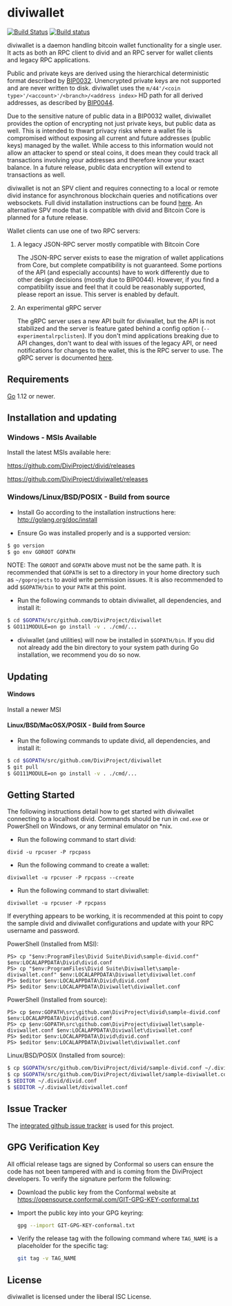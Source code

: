 diviwallet
=========

[![Build Status](https://travis-ci.org/DiviProject/diviwallet.png?branch=master)](https://travis-ci.org/DiviProject/diviwallet)
[![Build status](https://ci.appveyor.com/api/projects/status/88nxvckdj8upqr36/branch/master?svg=true)](https://ci.appveyor.com/project/jrick/diviwallet/branch/master)

diviwallet is a daemon handling bitcoin wallet functionality for a
single user.  It acts as both an RPC client to divid and an RPC server
for wallet clients and legacy RPC applications.

Public and private keys are derived using the hierarchical
deterministic format described by
[BIP0032](https://github.com/bitcoin/bips/blob/master/bip-0032.mediawiki).
Unencrypted private keys are not supported and are never written to
disk.  diviwallet uses the
`m/44'/<coin type>'/<account>'/<branch>/<address index>`
HD path for all derived addresses, as described by
[BIP0044](https://github.com/bitcoin/bips/blob/master/bip-0044.mediawiki).

Due to the sensitive nature of public data in a BIP0032 wallet,
diviwallet provides the option of encrypting not just private keys, but
public data as well.  This is intended to thwart privacy risks where a
wallet file is compromised without exposing all current and future
addresses (public keys) managed by the wallet. While access to this
information would not allow an attacker to spend or steal coins, it
does mean they could track all transactions involving your addresses
and therefore know your exact balance.  In a future release, public data
encryption will extend to transactions as well.

diviwallet is not an SPV client and requires connecting to a local or
remote divid instance for asynchronous blockchain queries and
notifications over websockets.  Full divid installation instructions
can be found [here](https://github.com/DiviProject/divid).  An alternative
SPV mode that is compatible with divid and Bitcoin Core is planned for
a future release.

Wallet clients can use one of two RPC servers:

  1. A legacy JSON-RPC server mostly compatible with Bitcoin Core

     The JSON-RPC server exists to ease the migration of wallet applications
     from Core, but complete compatibility is not guaranteed.  Some portions of
     the API (and especially accounts) have to work differently due to other
     design decisions (mostly due to BIP0044).  However, if you find a
     compatibility issue and feel that it could be reasonably supported, please
     report an issue.  This server is enabled by default.

  2. An experimental gRPC server

     The gRPC server uses a new API built for diviwallet, but the API is not
     stabilized and the server is feature gated behind a config option
     (`--experimentalrpclisten`).  If you don't mind applications breaking due
     to API changes, don't want to deal with issues of the legacy API, or need
     notifications for changes to the wallet, this is the RPC server to use.
     The gRPC server is documented [here](./rpc/documentation/README.md).

## Requirements

[Go](http://golang.org) 1.12 or newer.

## Installation and updating

### Windows - MSIs Available

Install the latest MSIs available here:

https://github.com/DiviProject/divid/releases

https://github.com/DiviProject/diviwallet/releases

### Windows/Linux/BSD/POSIX - Build from source

- Install Go according to the installation instructions here:
  http://golang.org/doc/install

- Ensure Go was installed properly and is a supported version:

```bash
$ go version
$ go env GOROOT GOPATH
```

NOTE: The `GOROOT` and `GOPATH` above must not be the same path.  It is
recommended that `GOPATH` is set to a directory in your home directory such as
`~/goprojects` to avoid write permission issues.  It is also recommended to add
`$GOPATH/bin` to your `PATH` at this point.

- Run the following commands to obtain diviwallet, all dependencies, and install it:

```bash
$ cd $GOPATH/src/github.com/DiviProject/diviwallet
$ GO111MODULE=on go install -v . ./cmd/...
```

- diviwallet (and utilities) will now be installed in ```$GOPATH/bin```.  If you did
  not already add the bin directory to your system path during Go installation,
  we recommend you do so now.

## Updating

#### Windows

Install a newer MSI

#### Linux/BSD/MacOSX/POSIX - Build from Source

- Run the following commands to update divid, all dependencies, and install it:

```bash
$ cd $GOPATH/src/github.com/DiviProject/diviwallet
$ git pull
$ GO111MODULE=on go install -v . ./cmd/...
```

## Getting Started

The following instructions detail how to get started with diviwallet connecting
to a localhost divid.  Commands should be run in `cmd.exe` or PowerShell on
Windows, or any terminal emulator on *nix.

- Run the following command to start divid:

```
divid -u rpcuser -P rpcpass
```

- Run the following command to create a wallet:

```
diviwallet -u rpcuser -P rpcpass --create
```

- Run the following command to start diviwallet:

```
diviwallet -u rpcuser -P rpcpass
```

If everything appears to be working, it is recommended at this point to
copy the sample divid and diviwallet configurations and update with your
RPC username and password.

PowerShell (Installed from MSI):
```
PS> cp "$env:ProgramFiles\Divid Suite\Divid\sample-divid.conf" $env:LOCALAPPDATA\Divid\divid.conf
PS> cp "$env:ProgramFiles\Divid Suite\Diviwallet\sample-diviwallet.conf" $env:LOCALAPPDATA\Diviwallet\diviwallet.conf
PS> $editor $env:LOCALAPPDATA\Divid\divid.conf
PS> $editor $env:LOCALAPPDATA\Diviwallet\diviwallet.conf
```

PowerShell (Installed from source):
```
PS> cp $env:GOPATH\src\github.com\DiviProject\divid\sample-divid.conf $env:LOCALAPPDATA\Divid\divid.conf
PS> cp $env:GOPATH\src\github.com\DiviProject\diviwallet\sample-diviwallet.conf $env:LOCALAPPDATA\Diviwallet\diviwallet.conf
PS> $editor $env:LOCALAPPDATA\Divid\divid.conf
PS> $editor $env:LOCALAPPDATA\Diviwallet\diviwallet.conf
```

Linux/BSD/POSIX (Installed from source):
```bash
$ cp $GOPATH/src/github.com/DiviProject/divid/sample-divid.conf ~/.divid/divid.conf
$ cp $GOPATH/src/github.com/DiviProject/diviwallet/sample-diviwallet.conf ~/.diviwallet/diviwallet.conf
$ $EDITOR ~/.divid/divid.conf
$ $EDITOR ~/.diviwallet/diviwallet.conf
```

## Issue Tracker

The [integrated github issue tracker](https://github.com/DiviProject/diviwallet/issues)
is used for this project.

## GPG Verification Key

All official release tags are signed by Conformal so users can ensure the code
has not been tampered with and is coming from the DiviProject developers.  To
verify the signature perform the following:

- Download the public key from the Conformal website at
  https://opensource.conformal.com/GIT-GPG-KEY-conformal.txt

- Import the public key into your GPG keyring:
  ```bash
  gpg --import GIT-GPG-KEY-conformal.txt
  ```

- Verify the release tag with the following command where `TAG_NAME` is a
  placeholder for the specific tag:
  ```bash
  git tag -v TAG_NAME
  ```

## License

diviwallet is licensed under the liberal ISC License.
